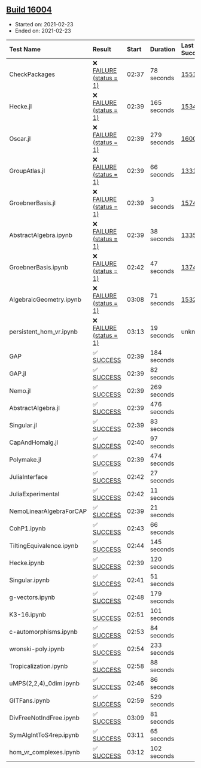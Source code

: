 ## [Build 16004](https://oscarci.mathematik.uni-kl.de/job/oscar/16004/)

* Started on: 2021-02-23
* Ended on: 2021-02-23

| Test Name    | Result | Start | Duration | Last Success | First Failure |
|:-------------|:-------|:------|:---------|:-------------|:--------------|
| CheckPackages | ❌ [FAILURE (status = 1)](https://oscarci.mathematik.uni-kl.de/job/oscar/16004/artifact/logs/build-16004/CheckPackages.log) | 02:37 | 78 seconds | [15514](https://oscarci.mathematik.uni-kl.de/job/oscar/15514/) | [15515](https://oscarci.mathematik.uni-kl.de/job/oscar/15515/) |
| Hecke.jl | ❌ [FAILURE (status = 1)](https://oscarci.mathematik.uni-kl.de/job/oscar/16004/artifact/logs/build-16004/Hecke.jl.log) | 02:39 | 165 seconds | [15344](https://oscarci.mathematik.uni-kl.de/job/oscar/15344/) | [15348](https://oscarci.mathematik.uni-kl.de/job/oscar/15348/) |
| Oscar.jl | ❌ [FAILURE (status = 1)](https://oscarci.mathematik.uni-kl.de/job/oscar/16004/artifact/logs/build-16004/Oscar.jl.log) | 02:39 | 279 seconds | [16002](https://oscarci.mathematik.uni-kl.de/job/oscar/16002/) | [16003](https://oscarci.mathematik.uni-kl.de/job/oscar/16003/) |
| GroupAtlas.jl | ❌ [FAILURE (status = 1)](https://oscarci.mathematik.uni-kl.de/job/oscar/16004/artifact/logs/build-16004/GroupAtlas.jl.log) | 02:39 | 66 seconds | [13311](https://oscarci.mathematik.uni-kl.de/job/oscar/13311/) | [13312](https://oscarci.mathematik.uni-kl.de/job/oscar/13312/) |
| GroebnerBasis.jl | ❌ [FAILURE (status = 1)](https://oscarci.mathematik.uni-kl.de/job/oscar/16004/artifact/logs/build-16004/GroebnerBasis.jl.log) | 02:39 | 3 seconds | [15745](https://oscarci.mathematik.uni-kl.de/job/oscar/15745/) | [15746](https://oscarci.mathematik.uni-kl.de/job/oscar/15746/) |
| AbstractAlgebra.ipynb | ❌ [FAILURE (status = 1)](https://oscarci.mathematik.uni-kl.de/job/oscar/16004/artifact/logs/build-16004/AbstractAlgebra.ipynb.log) | 02:39 | 38 seconds | [13355](https://oscarci.mathematik.uni-kl.de/job/oscar/13355/) | [13356](https://oscarci.mathematik.uni-kl.de/job/oscar/13356/) |
| GroebnerBasis.ipynb | ❌ [FAILURE (status = 1)](https://oscarci.mathematik.uni-kl.de/job/oscar/16004/artifact/logs/build-16004/GroebnerBasis.ipynb.log) | 02:42 | 47 seconds | [13748](https://oscarci.mathematik.uni-kl.de/job/oscar/13748/) | [13749](https://oscarci.mathematik.uni-kl.de/job/oscar/13749/) |
| AlgebraicGeometry.ipynb | ❌ [FAILURE (status = 1)](https://oscarci.mathematik.uni-kl.de/job/oscar/16004/artifact/logs/build-16004/AlgebraicGeometry.ipynb.log) | 03:08 | 71 seconds | [15322](https://oscarci.mathematik.uni-kl.de/job/oscar/15322/) | [15323](https://oscarci.mathematik.uni-kl.de/job/oscar/15323/) |
| persistent_hom_vr.ipynb | ❌ [FAILURE (status = 1)](https://oscarci.mathematik.uni-kl.de/job/oscar/16004/artifact/logs/build-16004/persistent_hom_vr.ipynb.log) | 03:13 | 19 seconds | unknown | unknown |
| GAP | ✅ [SUCCESS](https://oscarci.mathematik.uni-kl.de/job/oscar/16004/artifact/logs/build-16004/GAP.log) | 02:39 | 184 seconds |  |  |
| GAP.jl | ✅ [SUCCESS](https://oscarci.mathematik.uni-kl.de/job/oscar/16004/artifact/logs/build-16004/GAP.jl.log) | 02:39 | 82 seconds |  |  |
| Nemo.jl | ✅ [SUCCESS](https://oscarci.mathematik.uni-kl.de/job/oscar/16004/artifact/logs/build-16004/Nemo.jl.log) | 02:39 | 269 seconds |  |  |
| AbstractAlgebra.jl | ✅ [SUCCESS](https://oscarci.mathematik.uni-kl.de/job/oscar/16004/artifact/logs/build-16004/AbstractAlgebra.jl.log) | 02:39 | 476 seconds |  |  |
| Singular.jl | ✅ [SUCCESS](https://oscarci.mathematik.uni-kl.de/job/oscar/16004/artifact/logs/build-16004/Singular.jl.log) | 02:39 | 83 seconds |  |  |
| CapAndHomalg.jl | ✅ [SUCCESS](https://oscarci.mathematik.uni-kl.de/job/oscar/16004/artifact/logs/build-16004/CapAndHomalg.jl.log) | 02:40 | 97 seconds |  |  |
| Polymake.jl | ✅ [SUCCESS](https://oscarci.mathematik.uni-kl.de/job/oscar/16004/artifact/logs/build-16004/Polymake.jl.log) | 02:39 | 474 seconds |  |  |
| JuliaInterface | ✅ [SUCCESS](https://oscarci.mathematik.uni-kl.de/job/oscar/16004/artifact/logs/build-16004/JuliaInterface.log) | 02:42 | 27 seconds |  |  |
| JuliaExperimental | ✅ [SUCCESS](https://oscarci.mathematik.uni-kl.de/job/oscar/16004/artifact/logs/build-16004/JuliaExperimental.log) | 02:42 | 11 seconds |  |  |
| NemoLinearAlgebraForCAP | ✅ [SUCCESS](https://oscarci.mathematik.uni-kl.de/job/oscar/16004/artifact/logs/build-16004/NemoLinearAlgebraForCAP.log) | 02:39 | 21 seconds |  |  |
| CohP1.ipynb | ✅ [SUCCESS](https://oscarci.mathematik.uni-kl.de/job/oscar/16004/artifact/logs/build-16004/CohP1.ipynb.log) | 02:43 | 66 seconds |  |  |
| TiltingEquivalence.ipynb | ✅ [SUCCESS](https://oscarci.mathematik.uni-kl.de/job/oscar/16004/artifact/logs/build-16004/TiltingEquivalence.ipynb.log) | 02:44 | 145 seconds |  |  |
| Hecke.ipynb | ✅ [SUCCESS](https://oscarci.mathematik.uni-kl.de/job/oscar/16004/artifact/logs/build-16004/Hecke.ipynb.log) | 02:39 | 120 seconds |  |  |
| Singular.ipynb | ✅ [SUCCESS](https://oscarci.mathematik.uni-kl.de/job/oscar/16004/artifact/logs/build-16004/Singular.ipynb.log) | 02:41 | 51 seconds |  |  |
| g-vectors.ipynb | ✅ [SUCCESS](https://oscarci.mathematik.uni-kl.de/job/oscar/16004/artifact/logs/build-16004/g-vectors.ipynb.log) | 02:48 | 179 seconds |  |  |
| K3-16.ipynb | ✅ [SUCCESS](https://oscarci.mathematik.uni-kl.de/job/oscar/16004/artifact/logs/build-16004/K3-16.ipynb.log) | 02:51 | 101 seconds |  |  |
| c-automorphisms.ipynb | ✅ [SUCCESS](https://oscarci.mathematik.uni-kl.de/job/oscar/16004/artifact/logs/build-16004/c-automorphisms.ipynb.log) | 02:53 | 84 seconds |  |  |
| wronski-poly.ipynb | ✅ [SUCCESS](https://oscarci.mathematik.uni-kl.de/job/oscar/16004/artifact/logs/build-16004/wronski-poly.ipynb.log) | 02:54 | 233 seconds |  |  |
| Tropicalization.ipynb | ✅ [SUCCESS](https://oscarci.mathematik.uni-kl.de/job/oscar/16004/artifact/logs/build-16004/Tropicalization.ipynb.log) | 02:58 | 88 seconds |  |  |
| uMPS(2,2,4)_0dim.ipynb | ✅ [SUCCESS](https://oscarci.mathematik.uni-kl.de/job/oscar/16004/artifact/logs/build-16004/uMPS-2-2-4-_0dim.ipynb.log) | 02:46 | 86 seconds |  |  |
| GITFans.ipynb | ✅ [SUCCESS](https://oscarci.mathematik.uni-kl.de/job/oscar/16004/artifact/logs/build-16004/GITFans.ipynb.log) | 02:59 | 529 seconds |  |  |
| DivFreeNotIndFree.ipynb | ✅ [SUCCESS](https://oscarci.mathematik.uni-kl.de/job/oscar/16004/artifact/logs/build-16004/DivFreeNotIndFree.ipynb.log) | 03:09 | 81 seconds |  |  |
| SymAlgIntToS4rep.ipynb | ✅ [SUCCESS](https://oscarci.mathematik.uni-kl.de/job/oscar/16004/artifact/logs/build-16004/SymAlgIntToS4rep.ipynb.log) | 03:11 | 65 seconds |  |  |
| hom_vr_complexes.ipynb | ✅ [SUCCESS](https://oscarci.mathematik.uni-kl.de/job/oscar/16004/artifact/logs/build-16004/hom_vr_complexes.ipynb.log) | 03:12 | 102 seconds |  |  |
